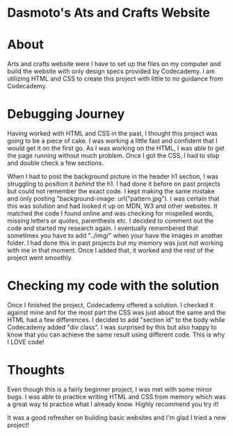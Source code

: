 # Dasmoto's Ats and Crafts Website

# About
Arts and crafts website were I have to set up the files on my computer and build the website with only design specs provided by Codecademy. I am utilizing HTML and CSS to create
this project with little to no guidance from Codecademy. 

# Debugging Journey
Having worked with HTML and CSS in the past, I thought this project was going to be a piece of cake. I was working a little fast and confident that I would get it on the first go. As I was working on the HTML, I was able to get the page running without much problem. Once I got the CSS, I had to stop and double check a few sections. 

When I had to post the background picture in the header h1 section, I was struggling to position it <em>behind</em> the h1. I had done it before on past projects but could not remember the exact code. I kept making the same mistake and only posting "background-image: url("pattern.jpg"). I was certain that this was solution and had looked it up on MDN, W3 and other websites. It matched the code I found online and was checking for mispelled words, missing letters or quotes, parenthesis etc. I decided to comment out the code and started my research again. I eventually remembered that sometimes you have to add "../img/" when your have the images in another folder. I had done this in past projects but my memory was just not working with me in that moment. Once I added that, it worked and the rest of the project went smoothly. 

# Checking my code with the solution
Once I finished the project, Codecademy offered a solution. I checked it against mine and for the most part the CSS was just about the same and the HTML had a few differences. I decided to add "section id" to the body while Codecademy added "div class". I was surprised by this but also happy to know that you can achieve the same result using different code. This is why I LOVE code!

# Thoughts
Even though this is a fairly beginner project, I was met with some minor bugs. I was able to practice writing HTML and CSS from memory which was a great way to practice what I already know. Highly recommend you try it!

It was a good refresher on building basic websites and I'm glad I tried a new project!
